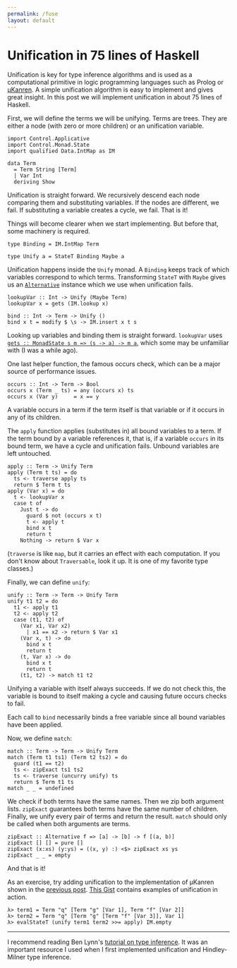 ```yaml
---
permalink: /fuse
layout: default
---
```


# Unification in 75 lines of Haskell

Unification is key for type inference algorithms and is used as a computational primitive in logic programming languages such as Prolog or [μKanren][1]. A simple unification algorithm is easy to implement and gives great insight. In this post we will implement unification in about 75 lines of Haskell.

First, we will define the terms we will be unifying. Terms are trees. They are either a node (with zero or more children) or an unification variable.

    import Control.Applicative
    import Control.Monad.State
    import qualified Data.IntMap as IM

    data Term
      = Term String [Term]
      | Var Int
      deriving Show

Unification is straight forward. We recursively descend each node comparing them and substituting variables. If the nodes are different, we fail. If substituting a variable creates a cycle, we fail. That is it!

Things will become clearer when we start implementing. But before that, some machinery is required.

    type Binding = IM.IntMap Term

    type Unify a = StateT Binding Maybe a

Unification happens inside the `Unify` monad. A `Binding` keeps track of which variables correspond to which terms. Transforming `StateT` with `Maybe` gives us an [`Alternative`][2] instance which we use when unification fails.

    lookupVar :: Int -> Unify (Maybe Term)
    lookupVar x = gets (IM.lookup x)

    bind :: Int -> Term -> Unify ()
    bind x t = modify $ \s -> IM.insert x t s

Looking up variables and binding them is straight forward. `lookupVar` uses [`gets :: MonadState s m => (s -> a) -> m a`][3], which some may be unfamiliar with (I was a while ago).

One last helper function, the famous occurs check, which can be a major source of performance issues.

    occurs :: Int -> Term -> Bool
    occurs x (Term _ ts) = any (occurs x) ts
    occurs x (Var y)     = x == y

A variable occurs in a term if the term itself is that variable or if it occurs in any of its children.

The `apply` function applies (substitutes in) all bound variables to a term. If the term bound by a variable references it, that is, if a variable `occurs` in its bound term, we have a cycle and unification fails. Unbound variables are left untouched.

    apply :: Term -> Unify Term
    apply (Term t ts) = do
      ts <- traverse apply ts
      return $ Term t ts
    apply (Var x) = do
      t <- lookupVar x
      case t of
        Just t -> do
          guard $ not (occurs x t)
          t <- apply t
          bind x t
          return t
        Nothing -> return $ Var x

(`traverse` is like `map`, but it carries an effect with each computation. If you don't know about `Traversable`, look it up. It is one of my favorite type classes.)

Finally, we can define `unify`:

    unify :: Term -> Term -> Unify Term
    unify t1 t2 = do
      t1 <- apply t1
      t2 <- apply t2
      case (t1, t2) of
        (Var x1, Var x2)
          | x1 == x2 -> return $ Var x1
        (Var x, t) -> do
          bind x t
          return t
        (t, Var x) -> do
          bind x t
          return t
        (t1, t2) -> match t1 t2

Unifying a variable with itself always succeeds. If we do not check this, the variable is bound to itself making a cycle and causing future occurs checks to fail.

Each call to `bind` necessarily binds a free variable since all bound variables have been applied.

Now, we define `match`:

    match :: Term -> Term -> Unify Term
    match (Term t1 ts1) (Term t2 ts2) = do
      guard (t1 == t2)
      ts <- zipExact ts1 ts2
      ts <- traverse (uncurry unify) ts
      return $ Term t1 ts
    match _ _ = undefined

We check if both terms have the same names. Then we zip both argument lists. `zipExact` guarantees both terms have the same number of children. Finally, we unify every pair of terms and return the result. `match` should only be called when both arguments are terms.

    zipExact :: Alternative f => [a] -> [b] -> f [(a, b)]
    zipExact [] [] = pure []
    zipExact (x:xs) (y:ys) = ((x, y) :) <$> zipExact xs ys
    zipExact _ _ = empty

And that is it!

As an exercise, try adding unification to the implementation of μKanren shown in the [previous post][1]. [This Gist][4] contains examples of unification in action.

```
λ> term1 = Term "q" [Term "g" [Var 1], Term "f" [Var 2]]
λ> term2 = Term "q" [Term "g" [Term "f" [Var 3]], Var 1]
λ> evalStateT (unify term1 term2 >>= apply) IM.empty
```

---

I recommend reading Ben Lynn's [tutorial on type inference][5]. It was an important resource I used when I first implemented unification and Hindley-Milner type inference.

[1]: /logic
[2]: https://hackage.haskell.org/package/base/docs/Control-Applicative.html#t:Alternative
[3]: https://hackage.haskell.org/package/mtl/docs/Control-Monad-State-Lazy.html#v:gets
[4]: https://gist.github.com/pedrominicz/c0b522b33e1e5be16785754d2060050c
[5]: https://crypto.stanford.edu/~blynn/lambda/hm.html

